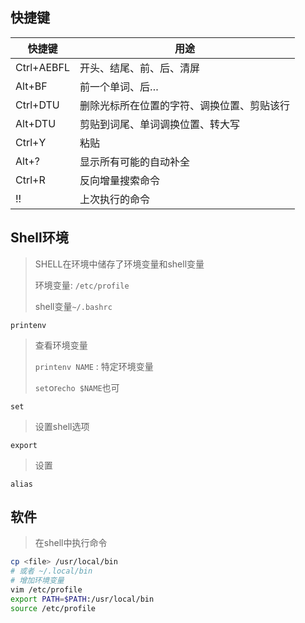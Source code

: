 <!-- 
title: 03-shell操作技巧
sort: 
--> 

## 快捷键

| 快捷键     | 用途                                       |
| ---------- | ------------------------------------------ |
| Ctrl+AEBFL | 开头、结尾、前、后、清屏                   |
| Alt+BF     | 前一个单词、后…                            |
| Ctrl+DTU   | 删除光标所在位置的字符、调换位置、剪贴该行 |
| Alt+DTU    | 剪贴到词尾、单词调换位置、转大写           |
| Ctrl+Y     | 粘贴                                       |
| Alt+?      | 显示所有可能的自动补全                     |
| Ctrl+R     | 反向增量搜索命令                           |
| !!         | 上次执行的命令                             |

## Shell环境

> SHELL在环境中储存了环境变量和shell变量
>
> 环境变量: `/etc/profile`
>
> shell变量`~/.bashrc`

`printenv`

> 查看环境变量
>
> `printenv NAME` : 特定环境变量
>
> `set`or`echo $NAME`也可

`set`

> 设置shell选项

`export`

> 设置

`alias`

## 软件

> 在shell中执行命令

```bash
cp <file> /usr/local/bin
# 或者 ~/.local/bin
# 增加环境变量
vim /etc/profile
export PATH=$PATH:/usr/local/bin
source /etc/profile
```

